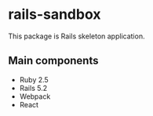# rails-sandbox

This package is Rails skeleton application.

## Main components

* Ruby 2.5
* Rails 5.2
* Webpack
* React
